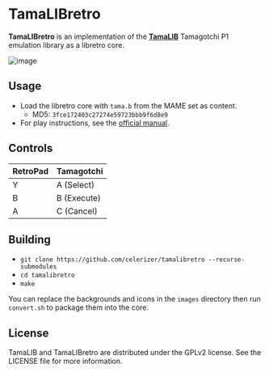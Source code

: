 # TamaLIBretro

**TamaLIBretro** is an implementation of the **[TamaLIB](https://github.com/jcrona/tamalib)** Tamagotchi P1 emulation library as a libretro core.

![image](https://github.com/user-attachments/assets/be833627-ec6e-4103-9cd2-6d29e8bfa82b)

## Usage
- Load the libretro core with `tama.b` from the MAME set as content.
  - MD5: `3fce172403c27274e59723bbb9f6d8e9`
- For play instructions, see the [official manual](https://www.bandai.com/amfile/file/download/file/167/product/1276811/).

## Controls
| RetroPad | Tamagotchi |
|-|-|
| Y | A (Select) |
| B | B (Execute) |
| A | C (Cancel) |

## Building
* `git clone https://github.com/celerizer/tamalibretro --recurse-submodules`
* `cd tamalibretro`
* `make`

You can replace the backgrounds and icons in the `images` directory then run `convert.sh` to package them into the core.

## License
TamaLIB and TamaLIBretro are distributed under the GPLv2 license. See the LICENSE file for more information.
